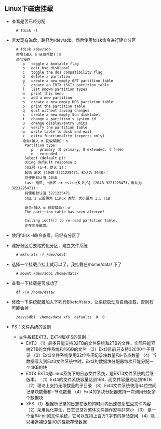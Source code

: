 ## Linux下磁盘挂载
- 查看是否已经分配

		# fdisk -l
- 若发现有磁盘，路径为/dev/sdb。然后使用fdisk命令进行建立分区

		# fdisk /dev/sdb
        命令(输入 m 获取帮助)：m
        命令操作
           a   toggle a bootable flag
           b   edit bsd disklabel
           c   toggle the dos compatibility flag
           d   delete a partition
           g   create a new empty GPT partition table
           G   create an IRIX (SGI) partition table
           l   list known partition types
           m   print this menu
           n   add a new partition
           o   create a new empty DOS partition table
           p   print the partition table
           q   quit without saving changes
           s   create a new empty Sun disklabel
           t   change a partition's system id
           u   change display/entry units
           v   verify the partition table
           w   write table to disk and exit
           x   extra functionality (experts only)
           命令(输入 m 获取帮助)：n
            Partition type:
               p   primary (0 primary, 0 extended, 4 free)
               e   extended
            Select (default p): 
            Using default response p
            分区号 (1-4，默认 1)：
            起始 扇区 (2048-3221225471，默认为 2048)：
            将使用默认值 2048
            Last 扇区, +扇区 or +size{K,M,G} (2048-3221225471，默认为 3221225471)：
            将使用默认值 3221225471
            分区 1 已设置为 Linux 类型，大小设为 1.5 TiB
            
            命令(输入 m 获取帮助)：w
            The partition table has been altered!

            Calling ioctl() to re-read partition table.
            正在同步磁盘。
- 使用fdisk -l命令查看，已经有分区了
- 建好分区后要格式化分区，建立文件系统

		# mkfs.xfs -f /dev/sdb1
- 选择一个挂载点挂上就可以了，我挂载在/home/data/ 下了

		# mount /dev/sdb1 /home/data/
- 查看一下挂载是否成功了

		df -TH /home/data/
- 修改一下系统配置加入下列行到/etc/fstab，让系统启动后自动挂载，否则有可能会掉

		/dev/sdb1  /home/data xfs  defaults  0  0
- PS：文件系统的区别
	- 文件系统EXT3，EXT4和XFS的区别： 
		- EXT3 
        （1）最多只能支持32TB的文件系统和2TB的文件，实际只能容纳2TB的文件系统和16GB的文件 
        （2）Ext3目前只支持32000个子目录 
        （3）Ext3文件系统使用32位空间记录块数量和i-节点数量 
        （4）当数据写入到Ext3文件系统中时，Ext3的数据块分配器每次只能分配一个4KB的块 
        - EXT4 
        EXT4是Linux系统下的日志文件系统，是EXT3文件系统的后继版本。 
        （1）Ext4的文件系统容量达到1EB，而文件容量则达到16TB 
        （2）理论上支持无限数量的子目录 
        （3）Ext4文件系统使用64位空间记录块数量和i-节点数量 
        （4）Ext4的多块分配器支持一次调用分配多个数据块 
        - XFS 
        （1）根据所记录的日志在很短的时间内迅速恢复磁盘文件内容 
        （2）采用优化算法，日志记录对整体文件操作影响非常小 
        （3） 是一个全64-bit的文件系统，它可以支持上百万T字节的存储空间 
        （4）能以接近裸设备I/O的性能存储数据
